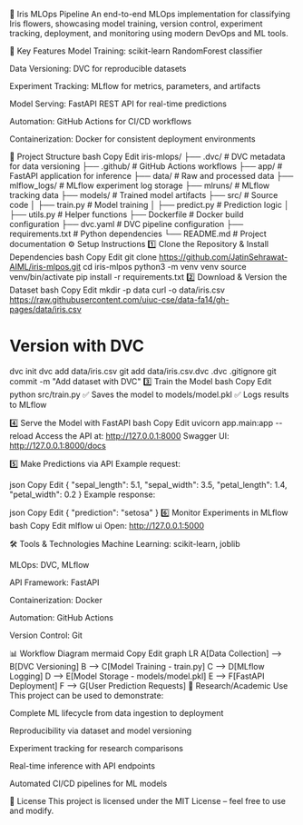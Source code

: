 🌸 Iris MLOps Pipeline
An end-to-end MLOps implementation for classifying Iris flowers, showcasing model training, version control, experiment tracking, deployment, and monitoring using modern DevOps and ML tools.

🚀 Key Features
Model Training: scikit-learn RandomForest classifier

Data Versioning: DVC for reproducible datasets

Experiment Tracking: MLflow for metrics, parameters, and artifacts

Model Serving: FastAPI REST API for real-time predictions

Automation: GitHub Actions for CI/CD workflows

Containerization: Docker for consistent deployment environments

📂 Project Structure
bash
Copy
Edit
iris-mlops/
├── .dvc/                  # DVC metadata for data versioning
├── .github/               # GitHub Actions workflows
├── app/                   # FastAPI application for inference
├── data/                  # Raw and processed data
├── mlflow_logs/           # MLflow experiment log storage
├── mlruns/                # MLflow tracking data
├── models/                # Trained model artifacts
├── src/                   # Source code
│   ├── train.py           # Model training
│   ├── predict.py         # Prediction logic
│   ├── utils.py           # Helper functions
├── Dockerfile             # Docker build configuration
├── dvc.yaml               # DVC pipeline configuration
├── requirements.txt       # Python dependencies
└── README.md              # Project documentation
⚙️ Setup Instructions
1️⃣ Clone the Repository & Install Dependencies
bash
Copy
Edit
git clone https://github.com/JatinSehrawat-AIML/iris-mlpos.git
cd iris-mlpos
python3 -m venv venv
source venv/bin/activate
pip install -r requirements.txt
2️⃣ Download & Version the Dataset
bash
Copy
Edit
mkdir -p data
curl -o data/iris.csv https://raw.githubusercontent.com/uiuc-cse/data-fa14/gh-pages/data/iris.csv

# Version with DVC
dvc init
dvc add data/iris.csv
git add data/iris.csv.dvc .dvc .gitignore
git commit -m "Add dataset with DVC"
3️⃣ Train the Model
bash
Copy
Edit
python src/train.py
✅ Saves the model to models/model.pkl
✅ Logs results to MLflow

4️⃣ Serve the Model with FastAPI
bash
Copy
Edit
uvicorn app.main:app --reload
Access the API at: http://127.0.0.1:8000
Swagger UI: http://127.0.0.1:8000/docs

5️⃣ Make Predictions via API
Example request:

json
Copy
Edit
{
  "sepal_length": 5.1,
  "sepal_width": 3.5,
  "petal_length": 1.4,
  "petal_width": 0.2
}
Example response:

json
Copy
Edit
{
  "prediction": "setosa"
}
6️⃣ Monitor Experiments in MLflow
bash
Copy
Edit
mlflow ui
Open: http://127.0.0.1:5000

🛠 Tools & Technologies
Machine Learning: scikit-learn, joblib

MLOps: DVC, MLflow

API Framework: FastAPI

Containerization: Docker

Automation: GitHub Actions

Version Control: Git

📊 Workflow Diagram
mermaid
Copy
Edit
graph LR
A[Data Collection] --> B[DVC Versioning]
B --> C[Model Training - train.py]
C --> D[MLflow Logging]
D --> E[Model Storage - models/model.pkl]
E --> F[FastAPI Deployment]
F --> G[User Prediction Requests]
📌 Research/Academic Use
This project can be used to demonstrate:

Complete ML lifecycle from data ingestion to deployment

Reproducibility via dataset and model versioning

Experiment tracking for research comparisons

Real-time inference with API endpoints

Automated CI/CD pipelines for ML models

📄 License
This project is licensed under the MIT License – feel free to use and modify.

